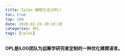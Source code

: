 ```yaml
---
title: Cplex 编程方法(OPL)
toc: true
top: 100
date: 2020-02-26 20:18:20
categories: OPL
tags: [cplex]
---
```


**OPL是ILOG团队为运筹学研究者定制的一种优化建模语言。**

<!-- more -->



